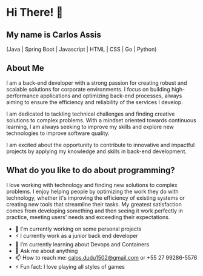 # **Hi There!** 👋

## My name is Carlos Assis
(Java | Spring Boot | Javascript | HTML | CSS | Go | Python) 

## **About Me**

I am a back-end developer with a strong passion for creating robust and scalable solutions for corporate environments. I focus on building high-performance applications and optimizing back-end processes, always aiming to ensure the efficiency and reliability of the services I develop.

I am dedicated to tackling technical challenges and finding creative solutions to complex problems. With a mindset oriented towards continuous learning, I am always seeking to improve my skills and explore new technologies to improve software quality.

I am excited about the opportunity to contribute to innovative and impactful projects by applying my knowledge and skills in back-end development.

## **What do you like to do about programming?**

I love working with technology and finding new solutions to complex problems. I enjoy helping people by optimizing the work they do with technology, whether it's improving the efficiency of existing systems or creating new tools that streamline their tasks. My greatest satisfaction comes from developing something and then seeing it work perfectly in practice, meeting users' needs and exceeding their expectations.


- 🔭 I'm currently working on some personal projects
- ⚡ I currently work as a junior back end developer
- 🌱 I’m currently learning about Devops and Containers 
- 💬 Ask me about anything
- 📫 How to reach me: calos.dudu1502@gmail.com or +55 27 99286-5576
- ⚡ Fun fact: I love playing all styles of games
